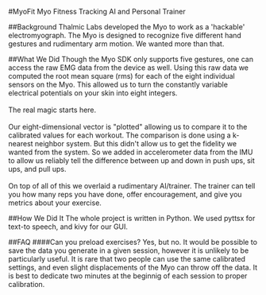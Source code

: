 #MyoFit
Myo Fitness Tracking AI and Personal Trainer

##Background
Thalmic Labs developed the Myo to work as a 'hackable' electromyograph.  The Myo is designed to recognize five different hand gestures and rudimentary arm motion.  We wanted more than that.  

##What We Did
Though the Myo SDK only supports five gestures, one can access the raw EMG data from the device as well.  Using this raw data we computed the root mean square (rms) for each of the eight individual sensors on the Myo.  This allowed us to turn the constantly variable electrical potentials on your skin into eight integers.  <br><br> The real magic starts here. <br><br>  Our eight-dimensional vector is "plotted" allowing us to compare it to the calibrated values for each workout.  The comparison is done using a k-nearest neighbor system.  But this didn't allow us to get the fidelity we wanted from the system.  So we added in accelerometer data from the IMU to allow us reliably tell the difference between up and down in push ups, sit ups, and pull ups. <br><br> On top of all of this we overlaid a rudimentary AI/trainer.  The trainer can tell you how many reps you have done, offer encouragement, and give you metrics about your exercise.

##How We Did It
The whole project is written in Python.  We used pyttsx for text-to speech, and kivy for our GUI.  

##FAQ
####Can you preload exercises?
Yes, but no.  It would be possible to save the data you generate in a given session, however it is unlikely to be particularly useful.  It is rare that two people can use the same calibrated settings, and even slight displacements of the Myo can throw off the data.  It is best to dedicate two minutes at the beginnig of each session to proper calibration.
